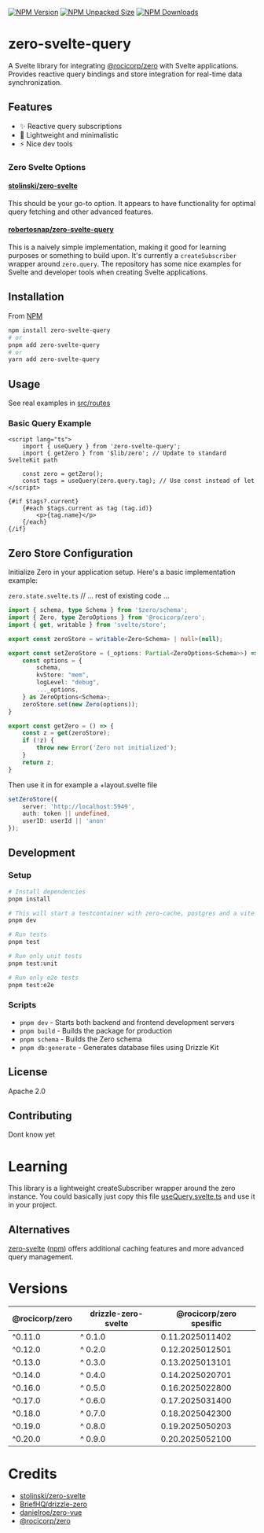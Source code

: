 
[![NPM Version](https://img.shields.io/npm/v/zero-svelte-query)](https://www.npmjs.com/package/zero-svelte-query)
[![NPM Unpacked Size](https://img.shields.io/npm/unpacked-size/zero-svelte-query)](https://www.npmjs.com/package/zero-svelte-query)
[![NPM Downloads](https://img.shields.io/npm/dt/zero-svelte-query)](https://www.npmjs.com/package/zero-svelte-query)

# zero-svelte-query

A Svelte library for integrating [@rocicorp/zero](https://github.com/rocicorp/zero) with Svelte applications. Provides reactive query bindings and store integration for real-time data synchronization.

## Features
- ✨ Reactive query subscriptions
- 🔄 Lightweight and minimalistic
- ⚡️ Nice dev tools

### Zero Svelte Options

#### [stolinski/zero-svelte](https://github.com/stolinski/zero-svelte)

This should be your go-to option. It appears to have functionality for optimal query fetching and other advanced features.

#### [robertosnap/zero-svelte-query](https://github.com/robertosnap/zero-svelte-query)

This is a naively simple implementation, making it good for learning purposes or something to build upon. It's currently a `createSubscriber` wrapper around `zero.query`. The repository has some nice examples for Svelte and developer tools when creating Svelte applications.


## Installation
From [NPM](https://www.npmjs.com/package/zero-svelte-query)
```bash
npm install zero-svelte-query
# or
pnpm add zero-svelte-query
# or
yarn add zero-svelte-query
```

## Usage
See real examples in [src/routes](https://github.com/RobertoSnap/zero-svelte-query/tree/main/src/routes)

### Basic Query Example
```svelte
<script lang="ts">
	import { useQuery } from 'zero-svelte-query';
	import { getZero } from '$lib/zero'; // Update to standard SvelteKit path

	const zero = getZero();
	const tags = useQuery(zero.query.tag); // Use const instead of let
</script>

{#if $tags?.current}
	{#each $tags.current as tag (tag.id)}
		<p>{tag.name}</p>
	{/each}
{/if}
```

## Zero Store Configuration
Initialize Zero in your application setup. Here's a basic implementation example:

`zero.state.svelte.ts`
// ... rest of existing code ...
```ts
import { schema, type Schema } from '$zero/schema';
import { Zero, type ZeroOptions } from '@rocicorp/zero';
import { get, writable } from 'svelte/store';

export const zeroStore = writable<Zero<Schema> | null>(null);

export const setZeroStore = (_options: Partial<ZeroOptions<Schema>>) => {
	const options = {
		schema,
		kvStore: "mem",
		logLevel: "debug",
		..._options,
	} as ZeroOptions<Schema>;
	zeroStore.set(new Zero(options));
}

export const getZero = () => {
	const z = get(zeroStore);
	if (!z) {
		throw new Error('Zero not initialized');
	}
	return z;
}
```
Then use it in for example a +layout.svelte file
```typescript
setZeroStore({
    server: 'http://localhost:5949',
    auth: token || undefined,
    userID: userId || 'anon'
});
```


## Development

### Setup

```bash
# Install dependencies
pnpm install

# This will start a testcontainer with zero-cache, postgres and a vite svelte-kit application.
pnpm dev

# Run tests
pnpm test

# Run only unit tests
pnpm test:unit

# Run only e2e tests
pnpm test:e2e
```

### Scripts
- `pnpm dev` - Starts both backend and frontend development servers
- `pnpm build` - Builds the package for production
- `pnpm schema` - Builds the Zero schema
- `pnpm db:generate` - Generates database files using Drizzle Kit

## License
Apache 2.0

## Contributing
Dont know yet

# Learning
This library is a lightweight createSubscriber wrapper around the zero instance. You could basically just copy this file [useQuery.svelte.ts](https://github.com/RobertoSnap/zero-svelte-query/blob/main/src/lib/useQuery.svelte.ts) and use it in your project.

## Alternatives
[zero-svelte](https://github.com/stolinski/zero-svelte) ([npm](https://www.npmjs.com/package/zero-svelte)) offers additional caching features and more advanced query management.

# Versions
| @rocicorp/zero | drizzle-zero-svelte | @rocicorp/zero spesific |
|----------------|---------------------|------|
| ^0.11.0 | ^ 0.1.0 | 0.11.2025011402 |
| ^0.12.0 | ^ 0.2.0 | 0.12.2025012501 |
| ^0.13.0 | ^ 0.3.0 | 0.13.2025013101 |
| ^0.14.0 | ^ 0.4.0 | 0.14.2025020701 |
| ^0.16.0 | ^ 0.5.0 | 0.16.2025022800 |
| ^0.17.0 | ^ 0.6.0 | 0.17.2025031400 |
| ^0.18.0 | ^ 0.7.0 | 0.18.2025042300 |
| ^0.19.0 | ^ 0.8.0 | 0.19.2025050203 |
| ^0.20.0 | ^ 0.9.0 | 0.20.2025052100|

# Credits
- [stolinski/zero-svelte](https://github.com/stolinski/zero-svelte)
- [BriefHQ/drizzle-zero](https://github.com/BriefHQ/drizzle-zero/)
- [danielroe/zero-vue](https://github.com/danielroe/zero-vue)
- [@rocicorp/zero](https://github.com/rocicorp/zero)
